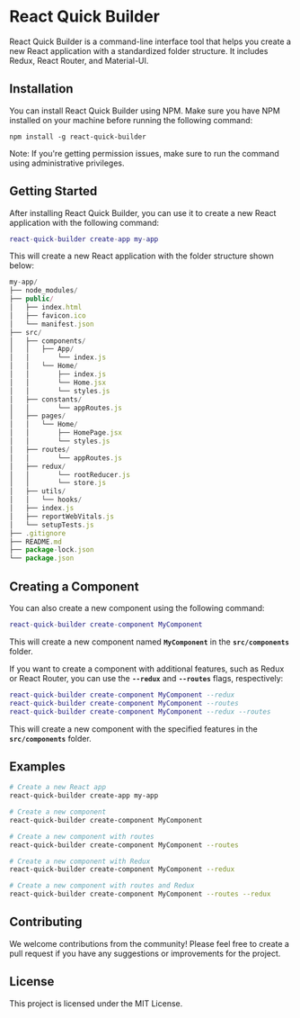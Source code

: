 # React Quick Builder

React Quick Builder is a command-line interface tool that helps you create a new React application with a standardized folder structure. It includes Redux, React Router, and Material-UI.

## Installation

You can install React Quick Builder using NPM. Make sure you have NPM installed on your machine before running the following command:

```
npm install -g react-quick-builder
```

Note: If you're getting permission issues, make sure to run the command using administrative privileges.

## Getting Started

After installing React Quick Builder, you can use it to create a new React application with the following command:

```lua
react-quick-builder create-app my-app
```

This will create a new React application with the folder structure shown below:

```javascript
my-app/
├── node_modules/
├── public/
│   ├── index.html
│   ├── favicon.ico
│   └── manifest.json
├── src/
│   ├── components/
│   │   ├── App/
│   │       └── index.js
│   │   └── Home/
│   │       ├── index.js
│   │       └── Home.jsx
│   │       └── styles.js
│   ├── constants/
│   │       └── appRoutes.js
│   ├── pages/
│   │   └── Home/
│   │       ├── HomePage.jsx
│   │       └── styles.js
│   ├── routes/
│   │       └── appRoutes.js
│   ├── redux/
│   │       └── rootReducer.js
│   │       └── store.js
│   ├── utils/
│   │   └── hooks/
│   ├── index.js
│   ├── reportWebVitals.js
│   └── setupTests.js
├── .gitignore
├── README.md
├── package-lock.json
└── package.json
```

## Creating a Component

You can also create a new component using the following command:

```lua
react-quick-builder create-component MyComponent
```

This will create a new component named **`MyComponent`** in the **`src/components`** folder.

If you want to create a component with additional features, such as Redux or React Router, you can use the **`--redux`** and **`--routes`** flags, respectively:

```lua
react-quick-builder create-component MyComponent --redux
react-quick-builder create-component MyComponent --routes
react-quick-builder create-component MyComponent --redux --routes
```

This will create a new component with the specified features in the **`src/components`** folder.

## Examples

```bash
# Create a new React app
react-quick-builder create-app my-app

# Create a new component
react-quick-builder create-component MyComponent

# Create a new component with routes
react-quick-builder create-component MyComponent --routes

# Create a new component with Redux
react-quick-builder create-component MyComponent --redux

# Create a new component with routes and Redux
react-quick-builder create-component MyComponent --routes --redux

```

## Contributing

We welcome contributions from the community! Please feel free to create a pull request if you have any suggestions or improvements for the project.

## License

This project is licensed under the MIT License.
